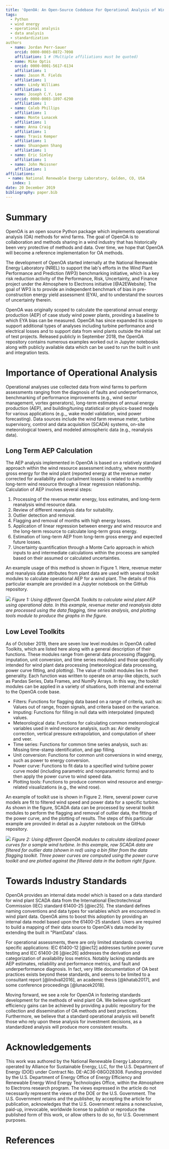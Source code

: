 ```yaml
---
title: 'OpenOA: An Open-Source Codebase For Operational Analysis of Wind Farms'
tags:
  - Python
  - wind energy
  - operational analysis
  - data analysis
  - standardization
authors
  - name: Jordan Perr-Sauer
    orcid: 0000-0003-0872-7098
    affiliation: 1 # (Multiple affiliations must be quoted)
  - name: Mike Optis
    orcid: 0000-0001-5617-6134
    affiliation: 1
  - name: Jason M. Fields
    affiliation: 1
  - name: Lindy Williams
    affiliation: 1
  - name: Joseph C.Y. Lee
    orcid: 0000-0003-1897-6290
    affiliation: 1
  - name: Caleb Phillips
    affiliation: 1
  - name: Monte Lunacek
    affiliation: 1
  - name: Anna Craig
    affiliation: 1
  - name: Travis Kemper
    affiliation: 1
  - name: Shuangwen Shang
    affiliation: 1
  - name: Eric Simley
    affiliation: 1
  - name: John Meissner
    affiliation: 1
affiliations:
 - name: National Renewable Energy Laboratory, Golden, CO, USA
   index: 1
date: 20 December 2019
bibliography: paper.bib
---
```


# Summary

OpenOA is an open source Python package which implements operational analysis (OA) methods for wind farms.
The goal of OpenOA is to collaboration and methods sharing in a wind industry that has historically been very protective of methods and data.
Over time, we hope that OpenOA will become a reference implementation for OA methods.

The development of OpenOA started internally at the National Renewable Energy Laboratory (NREL) to support the lab's
efforts in the Wind Plant Performance and Prediction (WP3) benchmarking initiative, which is a key risk reduction
activity of the Performance, Risk, Uncertainty, and Finance project under the Atmosphere to Electrons initiative [@A2EWebsite].
The goal of WP3 is to provide an independent benchmark of bias in pre-construction energy yield assessment (EYA),
and to understand the sources of uncertainty therein.

OpenOA was originally scoped to calculate the operational annual energy production (AEP) of case study wind power plants, providing a baseline to which EYA bias can be measured.
OpenOA has since expanded its scope to support additional types of analyses including turbine performance and electrical losses and to support data from wind plants outside the initial set of test projects.
Released publicly in September 2018, the OpenOA repository contains numerous examples worked out in Jupyter notebooks along with publicly available data which can be used to run the built in unit and integration tests.

# Importance of Operational Analysis
Operational analyses use collected data from wind farms to perform assessments ranging from the diagnosis of
faults and underperformance, benchmarking of performance improvements (e.g., wind sector management,
vortex generators), long-term estimates of annual energy production (AEP), and building/tuning
statistical or physics-based models for various applications (e.g.,, wake model validation, wind power
forecasting). Data sources include the wind farm revenue meter, turbine supervisory, control and data
acquisition (SCADA) systems, on-site meteorological towers, and modeled atmospheric data (e.g., reanalysis data).

## Long Term AEP Calculation

The AEP analysis implemented in OpenOA is based on a relatively standard approach within the wind resource assessment
industry, where monthly gross energy for the wind plant (reported energy at the revenue meter corrected for availability
and curtailment losses) is related to a monthly long-term wind resource through a linear regression relationship.
Calculation of AEP involves several steps:

1. Processing of the revenue meter energy, loss estimates, and long-term reanalysis wind resource data.
2. Review of different reanalysis data for suitability.
3. Outlier detection and removal.
4. Flagging and removal of months with high energy losses.
5. Application of linear regression between energy and wind resource and the long-term resource to calculate long-term
gross energy.
6. Estimation of long-term AEP from long-term gross energy and expected future losses.
7. Uncertainty quantification through a Monte Carlo approach in which inputs to and intermediate calculations within
the process are sampled based on their assumed or calculated uncertainties.

An example usage of this method is shown in Figure 1.
Here, revenue meter and reanalysis data attributes from plant data are used with several toolkit modules to calculate
operational AEP for a wind plant.
The details of this particular example are provided in a Jupyter notebook on the GitHub repository.

![](aep_analysis_v3.png)
*Figure 1: Using different OpenOA Toolkits to calculate wind plant AEP using operational data.
In this example, revenue meter and reanalysis data are processed using the data flagging, time series analysis,
and plotting tools module to produce the graphs in the figure.*

## Low Level Toolkits
As of October 2019, there are seven low level modules in OpenOA called Toolkits, which are listed here along with a
general description of their functions.
These modules range from general data processing (flagging, imputation, unit conversion, and time series modules)
and those specifically intended for wind plant data processing (meteorological data processing, power curve fitting, and plotting).
The value of toolkit modules lies in their generality.
Each function was written to operate on array-like objects, such as Pandas Series, Data Frames, and NumPy Arrays.
In this way, the toolkit modules can be applied in a variety of situations, both internal and external to the OpenOA code base.

- Filters: Functions for flagging data based on a range of criteria, such as: Values out of range, frozen signals,
and criteria based on the variance.
- Imputing: Functions for filling in null data with interpolated (imputed) values.
- Meteorological data: Functions for calculating common meteorological variables used in wind resource analysis,
such as: Air density correction, vertical pressure extrapolation, and computation of sheer and veer.
- Time series: Functions for common time series analysis, such as: Missing time-stamp identification, and gap filling.
- Unit conversion: Functions for common unit conversions in wind energy, such as power to energy conversion.
- Power curve: Functions to fit data to a specified wind turbine power curve model
(including parametric and nonparametric forms) and to then apply the power curve to wind speed data.
- Plotting tools: Functions to produce common wind resource and energy-related visualizations (e.g., the wind rose).

An example of toolkit use is shown in Figure 2.
Here, several power curve models are fit to filtered wind speed and power data for a specific turbine.
As shown in the figure, SCADA data can be processed by several toolkit modules to perform the flagging and
removal of outlier data, the fitting of the power curve, and the plotting of results.
The steps of this particular example are provided in detail as a Jupyter notebook on the GitHub repository.

![](pc_analysis_v2.png)
*Figure 2: Using different OpenOA modules to calculate idealized power curves for a sample wind turbine. In this example,
raw SCADA data are filtered for outlier data (shown in red) using a bin filter from the data flagging toolkit.
Three power curves are computed using the power curve toolkit and are plotted against the filtered data in the bottom
right figure.*

# Towards Industry Standards
OpenOA provides an internal data model which is based on a data standard for wind plant SCADA data from the
International Electrotechnical Commission (IEC) standard 61400-25 [@iec25].
The standard defines naming conventions and data types for variables which are encountered in wind plant data.
OpenOA aims to boost this adoption by providing an internal data model based upon the 61400-25 standard.
Users are required to build a mapping of their data source to OpenOA's data model by extending the built in "PlantData" class.

For operational assessments, there are only limited standards covering specific applications: IEC
61400-12 [@iec12] addresses turbine power curve testing and IEC 61400-26 [@iec26] addresses the derivation
and categorization of availability loss metrics.
Notably lacking standards are AEP estimates, reliability and performance metrics, and fault and underperformance diagnosis.
In fact, very little documentation of OA best practices exists beyond these standards, and seems to be limited
to a consultant report [@lindvall2016], an academic thesis [@khatab2017], and some conference proceedings [@lunacek2018].

Moving forward, we see a role for OpenOA in fostering standards development for the methods of wind plant OA.
We believe significant efficiency gains can be achieved by providing a public repository for the collection and
dissemination of OA methods and best practices.
Furthermore, we believe that a standard operational analysis will benefit those who rely upon these analysis for
investment decisions, as a standardized analysis will produce more consistent results.

# Acknowledgements
This work was authored by the National Renewable Energy Laboratory, operated by Alliance for Sustainable Energy, LLC, for the U.S. Department of Energy (DOE) under Contract No. DE-AC36-08GO28308.
Funding provided by the U.S. Department of Energy Office of Energy Efficiency and Renewable Energy Wind Energy Technologies Office, within the Atmosphere to Electrons research program.
The views expressed in the article do not necessarily represent the views of the DOE or the U.S. Government.
The U.S. Government retains and the publisher, by accepting the article for publication, acknowledges that the U.S. Government retains a nonexclusive, paid-up, irrevocable, worldwide license to publish or reproduce the published form of this work, or allow others to do so, for U.S. Government purposes.

# References
